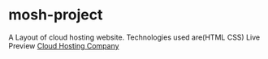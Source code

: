 # mosh-project
A Layout of  cloud hosting website.
Technologies used are(HTML CSS)
Live Preview
<a href="https://amw514.github.io/cloud-hosting-company/" > Cloud Hosting Company </a>
